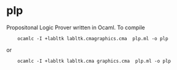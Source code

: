 plp
===

Propositonal Logic Prover written in Ocaml. To compile

        ocamlc -I +labltk labltk.cmagraphics.cma  plp.ml -o plp 
    
or      
        
        ocamlc -I +labltk labltk.cma graphics.cma  plp.ml -o plp
